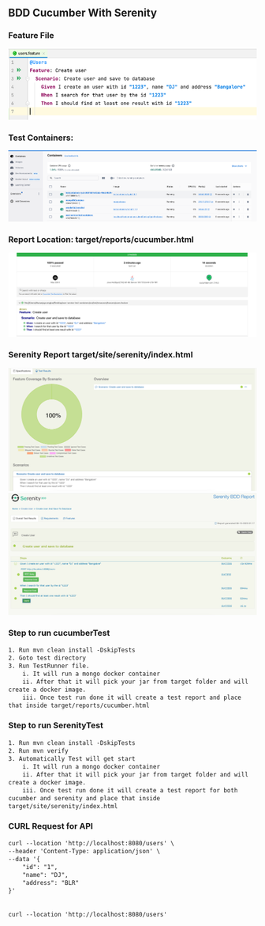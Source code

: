 ## BDD Cucumber With Serenity

### Feature File
![img_2.png](img_2.png)


### Test Containers:
![img_1.png](img_1.png)


### Report Location: target/reports/cucumber.html
![img.png](img.png)


### Serenity Report  target/site/serenity/index.html
![img_5.png](img_5.png)
![img_3.png](img_3.png)


### Step to run cucumberTest
~~~
1. Run mvn clean install -DskipTests
2. Goto test directory
3. Run TestRunner file.
    i. It will run a mongo docker container
    ii. After that it will pick your jar from target folder and will create a docker image.
    iii. Once test run done it will create a test report and place that inside target/reports/cucumber.html
~~~


### Step to run SerenityTest
~~~
1. Run mvn clean install -DskipTests
2. Run mvn verify
3. Automatically Test will get start
    i. It will run a mongo docker container
    ii. After that it will pick your jar from target folder and will create a docker image.
    iii. Once test run done it will create a test report for both cucumber and serenity and place that inside target/site/serenity/index.html
~~~



### CURL Request for API
~~~
curl --location 'http://localhost:8080/users' \
--header 'Content-Type: application/json' \
--data '{
    "id": "1",
    "name": "DJ",
    "address": "BLR"
}'


curl --location 'http://localhost:8080/users'
~~~